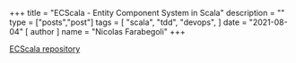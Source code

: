 +++
title = "ECScala - Entity Component System in Scala"
description = ""
type = ["posts","post"]
tags = [
    "scala",
    "tdd",
    "devops",
]
date = "2021-08-04"
[ author ]
  name = "Nicolas Farabegoli"
+++

[ECScala repository](https://github.com/atedeg/ecscala)
